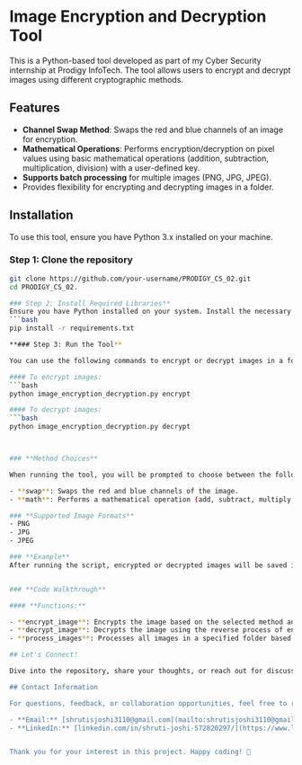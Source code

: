 # Image Encryption and Decryption Tool

This is a Python-based tool developed as part of my Cyber Security internship at Prodigy InfoTech. The tool allows users to encrypt and decrypt images using different cryptographic methods.

## Features
- **Channel Swap Method**: Swaps the red and blue channels of an image for encryption.
- **Mathematical Operations**: Performs encryption/decryption on pixel values using basic mathematical operations (addition, subtraction, multiplication, division) with a user-defined key.
- **Supports batch processing** for multiple images (PNG, JPG, JPEG).
- Provides flexibility for encrypting and decrypting images in a folder.

## Installation
To use this tool, ensure you have Python 3.x installed on your machine.

### Step 1: Clone the repository
```bash
git clone https://github.com/your-username/PRODIGY_CS_02.git
cd PRODIGY_CS_02.

### Step 2: Install Required Libraries**
Ensure you have Python installed on your system. Install the necessary libraries by running:
```bash
pip install -r requirements.txt

**### Step 3: Run the Tool**

You can use the following commands to encrypt or decrypt images in a folder.

#### To encrypt images:
```bash
python image_encryption_decryption.py encrypt

#### To decrypt images:
```bash
python image_encryption_decryption.py decrypt



### **Method Choices**

When running the tool, you will be prompted to choose between the following encryption methods:

- **swap**: Swaps the red and blue channels of the image.
- **math**: Performs a mathematical operation (add, subtract, multiply, divide) with a user-defined key.

### **Supported Image Formats**
- PNG
- JPG
- JPEG

### **Example**
After running the script, encrypted or decrypted images will be saved in the `output_images` folder.


### **Code Walkthrough**

#### **Functions:**

- **encrypt_image**: Encrypts the image based on the selected method and key.
- **decrypt_image**: Decrypts the image using the reverse process of encryption.
- **process_images**: Processes all images in a specified folder based on the chosen action (encrypt or decrypt).

## Let's Connect!

Dive into the repository, share your thoughts, or reach out for discussions on programming, algorithms, or any related topics. I'm excited to learn and grow together with like-minded individuals!

## Contact Information

For questions, feedback, or collaboration opportunities, feel free to reach out.

- **Email:** [shrutisjoshi3110@gmail.com](mailto:shrutisjoshi3110@gmail.com)  
- **LinkedIn:** [linkedin.com/in/shruti-joshi-572820297/](https://www.linkedin.com/in/shruti-joshi-572820297))


Thank you for your interest in this project. Happy coding! 🚀




